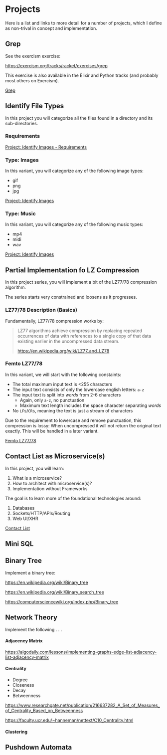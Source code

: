 # Projects

Here is a list and links to more detail
for a number of projects, which I
define as non-trival in concept and
implementation.

## Grep

See the exercism exercise:

https://exercism.org/tracks/racket/exercises/grep

This exercise is also available in the Elixir and Python tracks
(and probably most others on Exercism).

[Grep](grep.md)

## Identify File Types

In this project you will categorize all the files found in a directory and
its sub-directories.

### Requirements

[Project: Identify Images - Requirements](file-types-requirements.md)

### Type: Images

In this variant, you will categorize any of the following image types:

  * gif
  * png
  * jpg

[Project: Identify Images](file-types-image.md)

### Type: Music

In this variant, you will categorize any of the following music types:

  * mp4
  * midi
  * wav

[Project: Identify Images](file-types-music.md)

## Partial Implementation fo LZ Compression

In this project series, you will implement a bit of the LZ77/78 compression
algorithm.

The series starts very constrained and loosens as it progresses.

### LZ77/78 Description (Basics)

Fundamentally, LZ77/78 compression works by:

> LZ77 algorithms achieve compression by replacing repeated occurrences of
> data with references to a single copy of that data existing earlier in the
> uncompressed data stream.
> 
>   https://en.wikipedia.org/wiki/LZ77_and_LZ78

### Femto LZ77/78

In this variant, we will start with the following constaints:

  * The total maximum input text is <255 characters
  * The input text consists of only the lowercase english letters: `a-z`
  * The input text is split into *words* from 2-6 characters
    * Again, only `a-z`, no punctuation
    * Maximum text length includes the space character separating *words*
  * No `LF`s/`CR`s, meaning the text is just a stream of characters

Due to the requirement to lowercase and remove punctuation, this
compression is lossy: When uncompressed it will not return the original
text exactly. This will be handled in a later variant.

[Femto LZ77/78](femto-lz77.md)

## Contact List as Microservice(s)

In this project, you will learn:

1. What is a microservice?
1. How to architect with microservice(s)?
1. Implementation without Frameworks

The goal is to learn more of the foundational technologies
around:

1.  Databases
1.  Sockets/HTTP/APIs/Routing
1.  Web UI/XHR

[Contact List](contact-list.md)

## Mini SQL

## Binary Tree

Implement a binary tree:

https://en.wikipedia.org/wiki/Binary_tree

https://en.wikipedia.org/wiki/Binary_search_tree

https://computersciencewiki.org/index.php/Binary_tree


## Network Theory

Implement the following . . .

#### Adjacency Matrix

https://algodaily.com/lessons/implementing-graphs-edge-list-adjacency-list-adjacency-matrix

#### Centrality

* Degree
* Closeness
* Decay
* Betweenness

https://www.researchgate.net/publication/216637282_A_Set_of_Measures_of_Centrality_Based_on_Betweenness

https://faculty.ucr.edu/~hanneman/nettext/C10_Centrality.html

#### Clustering

## Pushdown Automata

